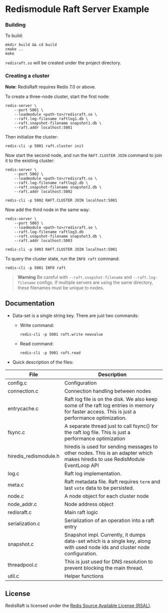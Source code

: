 # Redismodule Raft Server Example

### Building

To build:

    mkdir build && cd build
    cmake ..
    make

`redisraft.so` will be created under the project directory.

### Creating a cluster

**Note**: RedisRaft requires Redis 7.0 or above.

To create a three-node cluster, start the first node:

    redis-server \
        --port 5001 \
        --loadmodule <path-to>/redisraft.so \
        --raft.log-filename raftlog1.db \
        --raft.snapshot-filename snapshot1.db \
        --raft.addr localhost:5001

Then initialize the cluster:

    redis-cli -p 5001 raft.cluster init

Now start the second node, and run the `RAFT.CLUSTER JOIN` command to join it to the existing cluster:

    redis-server \
        --port 5002 \
        --loadmodule <path-to>/redisraft.so \
        --raft.log-filename raftlog2.db \
        --raft.snapshot-filename snapshot2.db \
        --raft.addr localhost:5002

    redis-cli -p 5002 RAFT.CLUSTER JOIN localhost:5001

Now add the third node in the same way:

    redis-server \
        --port 5003 \
        --loadmodule <path-to>/redisraft.so \
        --raft.log-filename raftlog3.db 
        --raft.snapshot-filename snapshot3.db \
        --raft.addr localhost:5003

    redis-cli -p 5003 RAFT.CLUSTER JOIN localhost:5001

To query the cluster state, run the `INFO raft` command:

    redis-cli -p 5001 INFO raft

> **Warning**
> Be careful with `--raft.snapshot-filename` and `--raft.log-filename` configs. 
> If multiple servers are using the same directory, these filenames must be unique to nodes. 

## Documentation

- Data-set is a single string key. There are just two commands:
  - Write command:
    ```
    redis-cli -p 5001 raft.write newvalue
    ```

  - Read command:
    ```
    redis-cli -p 5001 raft.read
    ```
    
- Quick description of the files:
  
| File                 | Description                                                                                                                                   |
|----------------------|-----------------------------------------------------------------------------------------------------------------------------------------------|
| config.c             | Configuration                                                                                                                                 |
| connection.c         | Connection handling between nodes                                                                                                             |
| entrycache.c         | Raft log file is on the disk. We also keep some of the raft log entries in memory for faster access. This is just a performance optimization. | 
| fsync.c              | A separate thread just to call fsync() for the raft log file. This is just a performance optimization                                         |
| hiredis_redismodule.h | hiredis is used for sending messages to other nodes. This is an adapter which makes hiredis to use RedisModule EventLoop API                  | 
| log.c                | Raft log implementation.                                                                                                                      |
| meta.c               | Raft metadata file. Raft requires `term` and last `vote` data to be persisted.                                                                |
| node.c               | A node object for each cluster node                                                                                                           ||
| node_addr.c          | Node address object                                                                                                                           |
| redisraft.c          | Main raft logic                                                                                                                               | 
| serialization.c      | Serialization of an operation into a raft entry                                                                                               |
| snapshot.c           | Snapshot impl. Currently, it dumps data-set which is a single key, along with used node ids and cluster node configuration.                   | 
| threadpool.c         | This is just used for DNS resolution to prevent blocking the main thread.                                                                     |
| util.c               | Helper functions                                                                                                                              |  

## License

RedisRaft is licensed under the [Redis Source Available License (RSAL)](LICENSE.rsal).
